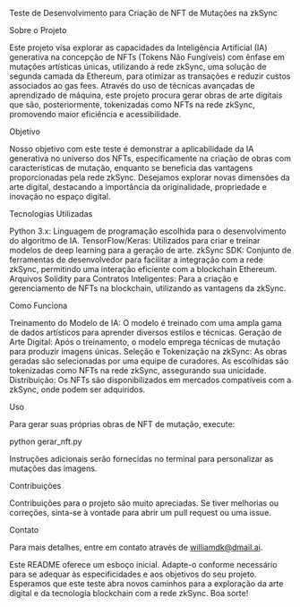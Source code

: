 Teste de Desenvolvimento para Criação de NFT de Mutações na zkSync

Sobre o Projeto

Este projeto visa explorar as capacidades da Inteligência Artificial (IA) generativa na concepção de NFTs (Tokens Não Fungíveis) com ênfase em mutações artísticas únicas, utilizando a rede zkSync, uma solução de segunda camada da Ethereum, para otimizar as transações e reduzir custos associados ao gas fees. Através do uso de técnicas avançadas de aprendizado de máquina, este projeto procura gerar obras de arte digitais que são, posteriormente, tokenizadas como NFTs na rede zkSync, promovendo maior eficiência e acessibilidade.

Objetivo

Nosso objetivo com este teste é demonstrar a aplicabilidade da IA generativa no universo dos NFTs, especificamente na criação de obras com características de mutação, enquanto se beneficia das vantagens proporcionadas pela rede zkSync. Desejamos explorar novas dimensões da arte digital, destacando a importância da originalidade, propriedade e inovação no espaço digital.

Tecnologias Utilizadas

Python 3.x: Linguagem de programação escolhida para o desenvolvimento do algoritmo de IA.
TensorFlow/Keras: Utilizados para criar e treinar modelos de deep learning para a geração de arte.
zkSync SDK: Conjunto de ferramentas de desenvolvedor para facilitar a integração com a rede zkSync, permitindo uma interação eficiente com a blockchain Ethereum.
Arquivos Solidity para Contratos Inteligentes: Para a criação e gerenciamento de NFTs na blockchain, utilizando as vantagens da zkSync.

Como Funciona

Treinamento do Modelo de IA: O modelo é treinado com uma ampla gama de dados artísticos para aprender diversos estilos e técnicas.
Geração de Arte Digital: Após o treinamento, o modelo emprega técnicas de mutação para produzir imagens únicas.
Seleção e Tokenização na zkSync: As obras geradas são selecionadas por uma equipe de curadores. As escolhidas são tokenizadas como NFTs na rede zkSync, assegurando sua unicidade.
Distribuição: Os NFTs são disponibilizados em mercados compatíveis com a zkSync, onde podem ser adquiridos.

Uso

Para gerar suas próprias obras de NFT de mutação, execute:

python gerar_nft.py

Instruções adicionais serão fornecidas no terminal para personalizar as mutações das imagens.

Contribuições

Contribuições para o projeto são muito apreciadas. Se tiver melhorias ou correções, sinta-se à vontade para abrir um pull request ou uma issue.

Contato

Para mais detalhes, entre em contato através de williamdk@dmail.ai.


Este README oferece um esboço inicial. Adapte-o conforme necessário para se adequar às especificidades e aos objetivos do seu projeto. Esperamos que este teste abra novos caminhos para a exploração da arte digital e da tecnologia blockchain com a rede zkSync. Boa sorte!
